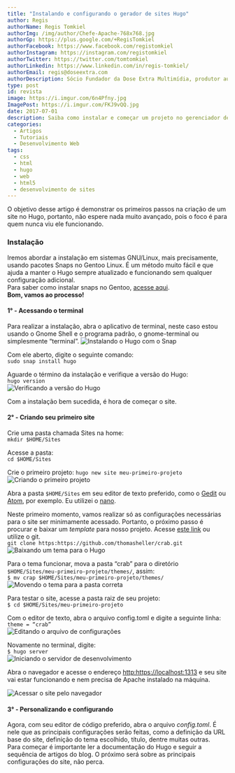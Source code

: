 ```yaml
---
title: "Instalando e configurando o gerador de sites Hugo"
author: Regis
authorName: Regis Tomkiel
authorImg: /img/author/Chefe-Apache-768x768.jpg
authorGp: https://plus.google.com/+RegisTomkiel
authorFacebook: https://www.facebook.com/registomkiel
authorInstagram: https://instagram.com/registomkiel
authorTwitter: https://twitter.com/tomtomkiel
authorLinkedin: https://www.linkedin.com/in/regis-tomkiel/
authorEmail: regis@doseextra.com
authorDescription: Sócio Fundador da Dose Extra Multimídia, produtor audiovisual, desenvolvedor web, podcaster, escritor e quando sobra tempo, coleciona videogames e filmes independentes.
type: post
id: revista
image: https://i.imgur.com/6n4Pfny.jpg
ImagePost: https://i.imgur.com/FKJ9vQQ.jpg
date: 2017-07-01
description: Saiba como instalar e começar um projeto no gerenciador de sites Hugo. Gere sites estáticos facilmente.
categories:
  - Artigos
  - Tutoriais
  - Desenvolvimento Web
tags:
  - css
  - html
  - hugo
  - web
  - html5
  - desenvolvimento de sites
---
```


O objetivo desse artigo é demonstrar os primeiros passos na criação de um site no Hugo, portanto, não espere nada muito avançado, pois o foco é para quem nunca viu ele funcionando.  

### Instalação
Iremos abordar a instalação em sistemas GNU/Linux, mais precisamente, usando pacotes Snaps no Gentoo Linux. É um método muito fácil e que ajuda a manter o Hugo sempre atualizado e funcionando sem qualquer configuração adicional.  
Para saber como instalar snaps no Gentoo, [acesse aqui](# "como instalar snaps no Gentoo").  
**Bom, vamos ao processo!**  

#### 1° - Acessando o terminal
Para realizar a instalação, abra o aplicativo de terminal, neste caso estou usando o Gnome Shell e o programa padrão, o gnome-terminal ou simplesmente “terminal”.
![Instalando o Hugo com o Snap](https://i.imgur.com/LqOQRat.jpg "Como instalar o gerador de sites Hugo")  

Com ele aberto, digite o seguinte comando:  
``sudo snap install hugo``  

Aguarde o término da instalação e verifique a versão do Hugo:  
``hugo version``  
![Verificando a versão do Hugo](https://i.imgur.com/ItqSO0z.jpg "Versão do gerador de sites Hugo")  

Com a instalação bem sucedida, é hora de começar o site.

#### 2° - Criando seu primeiro site
Crie uma pasta chamada Sites na home:  
``mkdir $HOME/Sites``

Acesse a pasta:  
``cd $HOME/Sites``  

Crie o primeiro projeto:
``hugo new site meu-primeiro-projeto``  
![Criando o primeiro projeto](https://i.imgur.com/jdBAkgr.jpg "Criando o primeiro projeto com o Hugo")

Abra a pasta ``$HOME/Sites`` em seu editor de texto preferido, como o [Gedit](https://wiki.gnome.org/Apps/Gedit "Editor de texto do Gnome") ou [Atom](https://atom.io/ "Editor de textos Atom"), por exemplo. Eu utilizei o [nano](https://www.nano-editor.org/ "Editor GNU/Nano").

Neste primeiro momento, vamos realizar só as configurações necessárias para o site ser minimamente acessado. Portanto, o próximo passo é procurar e baixar um *template* para nosso projeto. Acesse [este link](# "baixar o tema crap") ou utilize o git.  
``git clone https:https://github.com/thomasheller/crab.git``  
![Baixando um tema para o Hugo](https://i.imgur.com/qDkwG3S.jpg "Baixando um tema simples para o projeto")

Para o tema funcionar, mova a pasta “crab” para o diretório ``$HOME/Sites/meu-primeiro-projeto/themes/``, assim:  
``$ mv crap $HOME/Sites/meu-primeiro-projeto/themes/``  
![Movendo o tema para a pasta correta](https://i.imgur.com/PyIh8wg.jpg "Movendo o tema para a pasta correta no projeto")

Para testar o site, acesse a pasta raiz de seu projeto:  
``$ cd $HOME/Sites/meu-primeiro-projeto``  

Com o editor de texto, abra o arquivo config.toml e digite a seguinte linha:  
``theme = “crab”``  
![Editando o arquivo de configurações](https://i.imgur.com/HRQJler.jpg "Editando o arquivo de configurações config.toml")

Novamente no terminal, digite:  
``$ hugo server``  
![Iniciando o servidor de desenvolvimento](https://i.imgur.com/22nJDK0.jpg "Iniciando nosso servidor com a prévia do site")

Abra o navegador e acesse o endereço <http:https://localhost:1313> e seu site vai estar funcionando e nem precisa de Apache instalado na máquina.  

![Acessar o site pelo navegador](https://i.imgur.com/4Sopw63.jpg "Acessando o site no navegador")

#### 3° - Personalizando e configurando
Agora, com seu editor de código preferido, abra o arquivo *config.toml*. É nele que as principais configurações serão feitas, como a definição da URL base do site, definição do tema escolhido, título, dentre muitas outras.  
Para começar é importante ler a documentação do Hugo e seguir a sequência de artigos do blog. O próximo será sobre as principais configurações do site, não perca.
